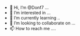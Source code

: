 - 👋 Hi, I’m @Donf7 ...
- 👀 I’m interested in ...
- 🌱 I’m currently learning ..
- 💞️ I’m looking to collaborate on ...
- 📫 How to reach me ....


<!---
Donf7/Donf7 is a ✨ special ✨ repository because its `README.md` (this file) appears on your GitHub profile.
You can click the Preview link to take a look at your changes.
--->
